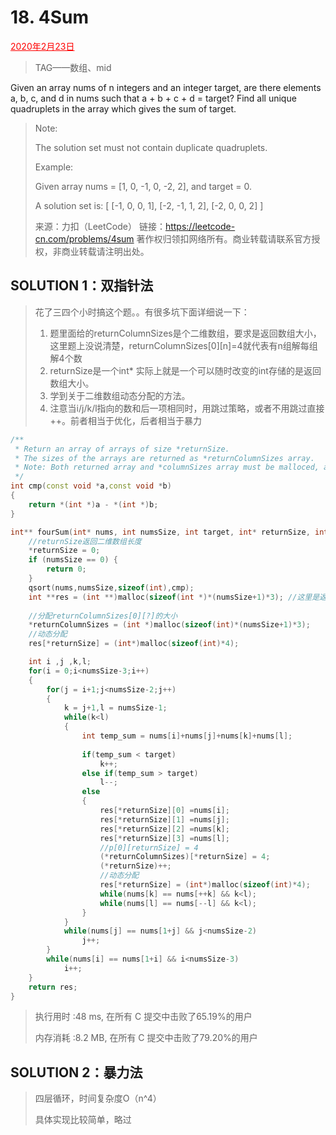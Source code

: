 # 18. 4Sum

<font color = #FF0000><u>2020年2月23日</u></font>

> TAG——数组、mid

Given an array nums of n integers and an integer target, are there elements a, b, c, and d in nums such that a + b + c + d = target? Find all unique quadruplets in the array which gives the sum of target.

> Note:
>
> The solution set must not contain duplicate quadruplets.
>
> Example:
>
> Given array nums = [1, 0, -1, 0, -2, 2], and target = 0.
>
> A solution set is:
> [
>   [-1,  0, 0, 1],
>   [-2, -1, 1, 2],
>   [-2,  0, 0, 2]
> ]
>
> 来源：力扣（LeetCode）
> 链接：https://leetcode-cn.com/problems/4sum
> 著作权归领扣网络所有。商业转载请联系官方授权，非商业转载请注明出处。

## SOLUTION  1：双指针法

> 花了三四个小时搞这个题。。有很多坑下面详细说一下：
>
> 1. 题里面给的returnColumnSizes是个二维数组，要求是返回数组大小，这里题上没说清楚，returnColumnSizes[0]\[n\]=4就代表有n组解每组解4个数
> 2. returnSize是一个int* 实际上就是一个可以随时改变的int存储的是返回数组大小。
> 3. 学到关于二维数组动态分配的方法。
> 4. 注意当i/j/k/l指向的数和后一项相同时，用跳过策略，或者不用跳过直接++。前者相当于优化，后者相当于暴力

```c++
/**
 * Return an array of arrays of size *returnSize.
 * The sizes of the arrays are returned as *returnColumnSizes array.
 * Note: Both returned array and *columnSizes array must be malloced, assume caller calls free().
 */
int cmp(const void *a,const void *b)
{
    return *(int *)a - *(int *)b;
}

int** fourSum(int* nums, int numsSize, int target, int* returnSize, int** returnColumnSizes){
    //returnSize返回二维数组长度
    *returnSize = 0;
    if (numsSize == 0) {
        return 0;
    }
    qsort(nums,numsSize,sizeof(int),cmp);
    int **res = (int **)malloc(sizeof(int *)*(numsSize+1)*3); //这里是返回数组的大小，*1，*2都会报错内存泄露
    
    //分配returnColumnSizes[0][?]的大小
    *returnColumnSizes = (int *)malloc(sizeof(int)*(numsSize+1)*3);
    //动态分配
    res[*returnSize] = (int*)malloc(sizeof(int)*4);

    int i ,j ,k,l;
    for(i = 0;i<numsSize-3;i++)
    {
        for(j = i+1;j<numsSize-2;j++)
        {
            k = j+1,l = numsSize-1;
            while(k<l)
            {
                int temp_sum = nums[i]+nums[j]+nums[k]+nums[l];
                
                if(temp_sum < target)
                    k++;
                else if(temp_sum > target)
                    l--;
                else
                {
                    res[*returnSize][0] =nums[i];
                    res[*returnSize][1] =nums[j];
                    res[*returnSize][2] =nums[k];
                    res[*returnSize][3] =nums[l];
                    //p[0][returnSize] = 4
                    (*returnColumnSizes)[*returnSize] = 4;
                    (*returnSize)++;
                    //动态分配
                    res[*returnSize] = (int*)malloc(sizeof(int)*4);
                    while(nums[k] == nums[++k] && k<l);
                    while(nums[l] == nums[--l] && k<l);
                } 
            }
            while(nums[j] == nums[1+j] && j<numsSize-2)
                j++;
        }
        while(nums[i] == nums[1+i] && i<numsSize-3)
            i++;
    }
    return res;
}

```

> 执行用时 :48 ms, 在所有 C 提交中击败了65.19%的用户
>
> 内存消耗 :8.2 MB, 在所有 C 提交中击败了79.20%的用户

## SOLUTION 2：暴力法

> 四层循环，时间复杂度O（n^4）
>
> 具体实现比较简单，略过

```c



```

